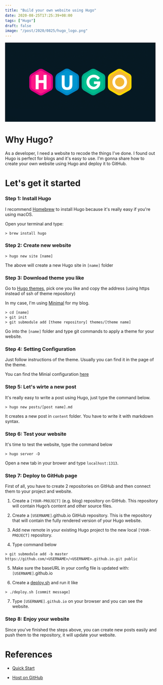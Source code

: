 ```yaml
---
title: "Build your own website using Hugo"
date: 2020-08-25T17:25:39+08:00
tags: ["Hugo"]
draft: false
image: "/post/2020/0825/hugo_logo.png"
---
```


![Hogo Logo](/post/2020/0825/hugo_logo.png)

# Why Hugo?

As a developer, I need a website to recode the things I've done. I found out Hugo is perfect for blogs and it's easy to use. I'm gonna share how to create your own website using Hugo and deploy it to GitHub.

# Let's get it started

### Step 1: Install Hugo

I recommend [Homebrew](https://brew.sh/) to install Hugo because it's really easy if you're using macOS.

Open your terminal and type:
```text
> brew install hugo
```

### Step 2: Create new website

```text
> hugo new site [name]
```

The above will create a new Hugo site in `[name]` folder
 
### Step 3: Download theme you like

Go to [Hugo themes](https://themes.gohugo.io/), pick one you like and copy the address (using https instead of ssh of theme repository)

In my case, I'm using [Minimal](https://themes.gohugo.io/minimal/) for my blog.

```text
> cd [name]
> git init
> git submodule add [theme repository] themes/[theme name]
```

Go into the `[name]` folder and type git commands to apply a theme for your website.

### Step 4: Setting Configuration

Just follow instructions of the theme. Usually you can find it in the page of the theme.

You can find the Minial configuration [here](https://themes.gohugo.io/minimal/#configuration)

### Step 5: Let's wirte a new post

It's really easy to write a post using Hugo, just type the command below.

``` text
> hugo new posts/[post name].md
```

It creates a new post in `content` folder. You have to write it with markdown syntax.

### Step 6: Test your website

It's time to test the website, type the command below

```text
> hugo server -D
```

Open a new tab in your brower and type `localhost:1313`.

### Step 7: Deploy to GitHub page

First of all, you have to create 2 repositories on GitHub and then connect them to your project and website.

1. Create a `[YOUR-PROJECT]` (e.g. blog) repository on GitHub. This repository will contain Hugo’s content and other source files.

2. Create a `[USERNAME]`.github.io GitHub repository. This is the repository that will contain the fully rendered version of your Hugo website.

3. Add new remote in your existing Hugo project to the new local `[YOUR-PROJECT]` repository.

4. Type command below

```text
> git submodule add -b master https://github.com/<USERNAME>/<USERNAME>.github.io.git public
```

5. Make sure the baseURL in your config file is updated with: `[USERNAME]`.github.io

6. Create a [deploy.sh](https://gohugo.io/hosting-and-deployment/hosting-on-github/#put-it-into-a-script) and run it like

```text
> ./deploy.sh [commit message]
```

7. Type `[USERNAME].github.io` on your browser and you can see the website.

### Step 8: Enjoy your website
Since you've finished the steps above, you can create new posts easily and push them to the repository, it will update your website.

# References

- [Quick Start](https://gohugo.io/getting-started/quick-start/)

- [Host on GitHub](https://gohugo.io/hosting-and-deployment/hosting-on-github/)